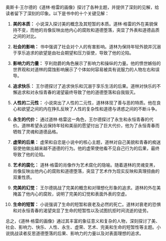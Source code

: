 奥斯卡·王尔德的《道林·格雷的画像》探讨了各种主题，并提供了深刻的见解，给读者留下了深刻的印象。以下是书中的十个关键见解：

1. **美的本质：** 小说深入探讨美的概念及其短暂的本质。道林·格雷的外在美貌保持不变，而他的肖像反映出他内心的腐败和道德堕落，突显了外表和道德品质之间的对比。

2. **社会的影响：** 书中强调了社会对个人的有害影响。道林为保持年轻外貌并沉溺于享乐追求的欲望是由社会期望和压力驱使，导致了他的沦陷。

3. **影响力的力量：** 亨利勋爵的角色展示了影响力和操纵的力量。他的愤世嫉俗的世界观和对道林的腐蚀影响展示了个体如何容易被具有说服力的人物左右和误导。

4. **追求快乐：** 王尔德探讨了追求快乐和沉溺于享乐生活的后果。道林对快乐的不懈追求和对永恒青春的渴望最终导致了他的道德堕落和自我毁灭。

5. **人性的二元性：** 小说突出了人性的二元性，道林体现了善与恶的特质。他在良心和欲望之间的内在挣扎反映了人性的复杂性和道德与诱惑之间的不断斗争。

6. **永生的代价：** 通过道林·格雷这一角色，王尔德探讨了永生和永恒青春的代价。道林希望永远保持年轻和美丽的愿望付出了巨大代价，他为了永恒青春而牺牲了灵魂和道德品格。

7. **虚荣的后果：** 虚荣和自恋是小说中的核心主题，道林对自己美貌和青春的痴迷驱使他做出越来越不道德的行为。他的虚荣使他看不见自己行为的后果，最终导致了他的沦陷。

8. **艺术的腐化：** 道林·格雷的肖像作为艺术腐化的隐喻。随着道林的灵魂变黑，肖像反映出他内心的腐败和道德堕落，突显了艺术作为现实反映和真理扭曲的双重性质。

9. **完美的幻觉：** 王尔德挑战了完美的概念和对理想化形象的追求。道林的外在美掩盖了他内心的腐败，说明了完美的幻觉和表面外表的空虚。

10. **生命的短暂：** 小说强调了生命的短暂和衰老及必然的死亡。道林对衰老的恐惧和对永恒青春的渴望突显了生命的短暂性以及试图抗拒时间流逝的徒劳。

总之，《道林·格雷的画像》通过其丰富的象征意义和复杂的人物，深刻探讨了美、社会、影响力、快乐、人性、永生、虚荣、艺术、完美和生命的短暂性等主题。小说挑战读者反思道德堕落的后果、影响力的力量以及对表面理想的追求。